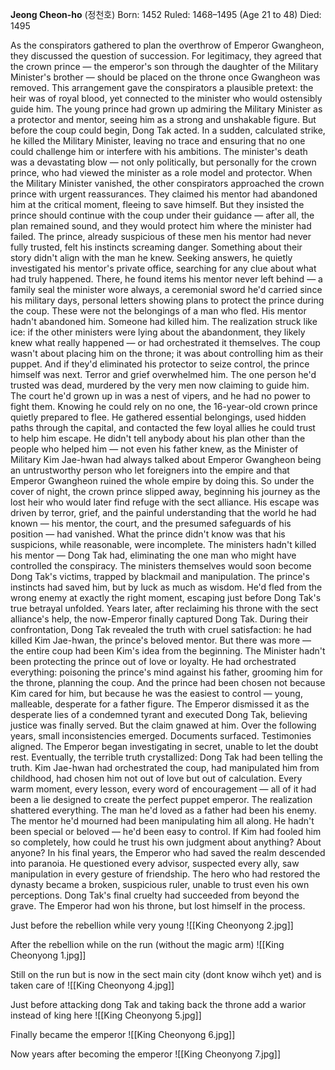 **Jeong Cheon-ho** (정천호)
Born: 1452
Ruled: 1468–1495 (Age 21 to 48)
Died: 1495

As the conspirators gathered to plan the overthrow of Emperor Gwangheon, they discussed the question of succession. For legitimacy, they agreed that the crown prince — the emperor's son through the daughter of the Military Minister's brother — should be placed on the throne once Gwangheon was removed. This arrangement gave the conspirators a plausible pretext: the heir was of royal blood, yet connected to the minister who would ostensibly guide him. The young prince had grown up admiring the Military Minister as a protector and mentor, seeing him as a strong and unshakable figure.
But before the coup could begin, Dong Tak acted. In a sudden, calculated strike, he killed the Military Minister, leaving no trace and ensuring that no one could challenge him or interfere with his ambitions. The minister's death was a devastating blow — not only politically, but personally for the crown prince, who had viewed the minister as a role model and protector.
When the Military Minister vanished, the other conspirators approached the crown prince with urgent reassurances. They claimed his mentor had abandoned him at the critical moment, fleeing to save himself. But they insisted the prince should continue with the coup under their guidance — after all, the plan remained sound, and they would protect him where the minister had failed.
The prince, already suspicious of these men his mentor had never fully trusted, felt his instincts screaming danger. Something about their story didn't align with the man he knew. Seeking answers, he quietly investigated his mentor's private office, searching for any clue about what had truly happened.
There, he found items his mentor never left behind — a family seal the minister wore always, a ceremonial sword he'd carried since his military days, personal letters showing plans to protect the prince during the coup. These were not the belongings of a man who fled. His mentor hadn't abandoned him. Someone had killed him.
The realization struck like ice: if the other ministers were lying about the abandonment, they likely knew what really happened — or had orchestrated it themselves. The coup wasn't about placing him on the throne; it was about controlling him as their puppet. And if they'd eliminated his protector to seize control, the prince himself was next.
Terror and grief overwhelmed him. The one person he'd trusted was dead, murdered by the very men now claiming to guide him. The court he'd grown up in was a nest of vipers, and he had no power to fight them.
Knowing he could rely on no one, the 16-year-old crown prince quietly prepared to flee. He gathered essential belongings, used hidden paths through the capital, and contacted the few loyal allies he could trust to help him escape. He didn't tell anybody about his plan other than the people who helped him — not even his father knew, as the Minister of Military Kim Jae-hwan had always talked about Emperor Gwangheon being an untrustworthy person who let foreigners into the empire and that Emperor Gwangheon ruined the whole empire by doing this.
So under the cover of night, the crown prince slipped away, beginning his journey as the lost heir who would later find refuge with the sect alliance. His escape was driven by terror, grief, and the painful understanding that the world he had known — his mentor, the court, and the presumed safeguards of his position — had vanished.
What the prince didn't know was that his suspicions, while reasonable, were incomplete. The ministers hadn't killed his mentor — Dong Tak had, eliminating the one man who might have controlled the conspiracy. The ministers themselves would soon become Dong Tak's victims, trapped by blackmail and manipulation. The prince's instincts had saved him, but by luck as much as wisdom. He'd fled from the wrong enemy at exactly the right moment, escaping just before Dong Tak's true betrayal unfolded.
Years later, after reclaiming his throne with the sect alliance's help, the now-Emperor finally captured Dong Tak. During their confrontation, Dong Tak revealed the truth with cruel satisfaction: he had killed Kim Jae-hwan, the prince's beloved mentor. But there was more — the entire coup had been Kim's idea from the beginning. The Minister hadn't been protecting the prince out of love or loyalty. He had orchestrated everything: poisoning the prince's mind against his father, grooming him for the throne, planning the coup. And the prince had been chosen not because Kim cared for him, but because he was the easiest to control — young, malleable, desperate for a father figure.
The Emperor dismissed it as the desperate lies of a condemned tyrant and executed Dong Tak, believing justice was finally served.
But the claim gnawed at him. Over the following years, small inconsistencies emerged. Documents surfaced. Testimonies aligned. The Emperor began investigating in secret, unable to let the doubt rest.
Eventually, the terrible truth crystallized: Dong Tak had been telling the truth. Kim Jae-hwan had orchestrated the coup, had manipulated him from childhood, had chosen him not out of love but out of calculation. Every warm moment, every lesson, every word of encouragement — all of it had been a lie designed to create the perfect puppet emperor.
The realization shattered everything. The man he'd loved as a father had been his enemy. The mentor he'd mourned had been manipulating him all along. He hadn't been special or beloved — he'd been easy to control. If Kim had fooled him so completely, how could he trust his own judgment about anything? About anyone?
In his final years, the Emperor who had saved the realm descended into paranoia. He questioned every advisor, suspected every ally, saw manipulation in every gesture of friendship. The hero who had restored the dynasty became a broken, suspicious ruler, unable to trust even his own perceptions.
Dong Tak's final cruelty had succeeded from beyond the grave. The Emperor had won his throne, but lost himself in the process.


Just before the rebellion while very young
![[King Cheonyong 2.jpg]]


After the rebellion while on the run (without the magic arm)
![[King Cheonyong 1.jpg]]


Still on the run but is now in the sect main city  (dont know wihch yet)  and is taken care of
![[King Cheonyong 4.jpg]]


Just before attacking dong Tak and taking back the throne add a warior instead of king here
![[King Cheonyong 5.jpg]]

Finally became the emperor
![[King Cheonyong 6.jpg]]

Now years after becoming the emperor
![[King Cheonyong 7.jpg]]
